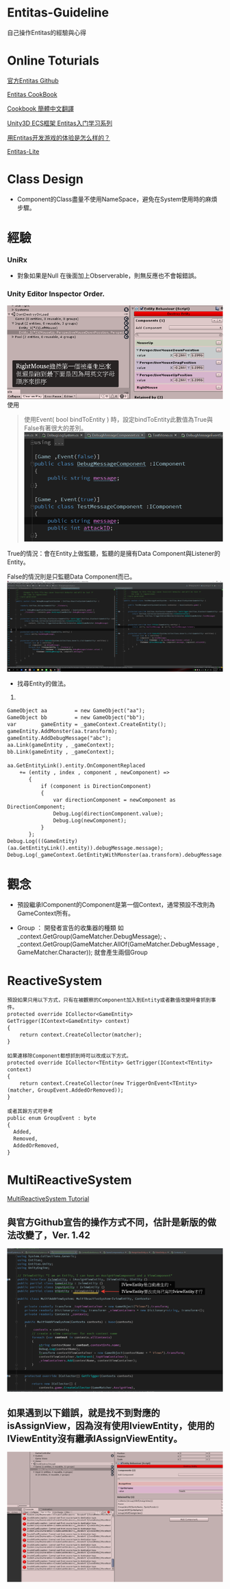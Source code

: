# Entitas-Guideline
自己操作Entitas的經驗與心得

# Online Toturials
[官方Entitas Github](https://github.com/sschmid/Entitas-CSharp)

[Entitas CookBook](https://github.com/mzaks/EntitasCookBook)

[Cookbook 簡體中文翻譯](http://skyrimwu.cn/)

[Unity3D ECS框架 Entitas入门学习系列](http://blog.csdn.net/u012632851/article/category/7034956)

[用Entitas开发游戏的体验是怎么样的？](https://www.zhihu.com/question/64701202)

[Entitas-Lite](https://github.com/rocwood/Entitas-Lite)

# Class Design
* Component的Class盡量不使用NameSpace，避免在System使用時的麻煩步驟。

# 經驗
### UniRx 
* 對象如果是Null 在後面加上Observerable，則無反應也不會報錯誤。
### Unity Editor Inspector Order.
![alt text](https://raw.githubusercontent.com/L1247/Entitas-Guideline/master/Experience%20Textures/Component%20Order.png)
使用

> 使用Event( bool bindToEntity ) 時，設定bindToEntity此數值為True與False有著很大的差別。
![alt text](https://github.com/L1247/Entitas-Guideline/blob/master/Experience%20Textures/Event(bool%20bindToEntity%20).png?raw=true)

True的情況：會在Entity上做監聽，監聽的是擁有Data Component與Listener的Entity。

False的情況則是只監聽Data Component而已。
![alt text](https://github.com/L1247/Entitas-Guideline/blob/master/Experience%20Textures/Event(bool%20bindToEntity%20)_Difference.png?raw=true)

* 找尋Entity的做法。
1. 
```Csharp
GameObject aa         = new GameObject("aa");
GameObject bb         = new GameObject("bb");
var        gameEntity = _gameContext.CreateEntity();
gameEntity.AddMonster(aa.transform);
gameEntity.AddDebugMessage("abc");
aa.Link(gameEntity , _gameContext);
bb.Link(gameEntity , _gameContext);

aa.GetEntityLink().entity.OnComponentReplaced 
    += (entity , index , component , newComponent) =>
       {
           if (component is DirectionComponent)
           {
               var directionComponent = newComponent as DirectionComponent;
               Debug.Log(directionComponent.value);
               Debug.Log(newComponent);
           }
       };
Debug.Log(((GameEntity)(aa.GetEntityLink().entity)).debugMessage.message);
Debug.Log(_gameContext.GetEntityWithMonster(aa.transform).debugMessage.message);
```

# 觀念
* 預設繼承IComponent的Component是第一個Context，通常預設不改則為GameContext所有。

* Group ： 開發者宣告的收集器的種類
如 _context.GetGroup(GameMatcher.DebugMessage); 、 _context.GetGroup(GameMatcher.AllOf(GameMatcher.DebugMessage , GameMatcher.Character));
就會產生兩個Group

# ReactiveSystem<TEntity> 
```Csharp
預設如果只用以下方式，只有在被觀察的Component加入到Entity或者數值改變時會抓到事件。
protected override ICollector<GameEntity> GetTrigger(IContext<GameEntity> context)
{
    return context.CreateCollector(matcher);
}

如果連移除Component都想抓到時可以改成以下方式。
protected override ICollector<TEntity> GetTrigger(IContext<TEntity> context)
{
    return context.CreateCollector(new TriggerOnEvent<TEntity>(matcher, GroupEvent.AddedOrRemoved));
}

或者其餘方式可參考
public enum GroupEvent : byte
{
  Added,
  Removed,
  AddedOrRemoved,
}
```
# MultiReactiveSystem 
[MultiReactiveSystem Tutorial](https://github.com/sschmid/Entitas-CSharp/wiki/MultiReactiveSystem-Tutorial#performing-context-specific-actions-in-multi-reactive-systems)
## 與官方Github宣告的操作方式不同，估計是新版的做法改變了，Ver. 1.42
![alt text](https://raw.githubusercontent.com/L1247/Entitas-Guideline/master/Error%20Textures/IviewEntity.png )
## 如果遇到以下錯誤，就是找不到對應的isAssignView，因為沒有使用IviewEntity，使用的IViewEntity沒有繼承IAssignViewEntity。
![alt text](https://raw.githubusercontent.com/L1247/Entitas-Guideline/master/Error%20Textures/MultiReactiveSystem%20Runtime%20Error.png )
